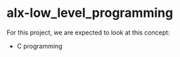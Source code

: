 # alx-low_level_programming

For this project, we are expected to look at this concept:
* C programming

